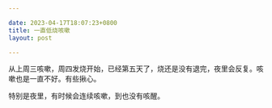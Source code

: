 ```yaml
---

date: 2023-04-17T18:07:23+0800
title: 一直低烧咳嗽
layout: post

---
```


从上周三咳嗽，周四发烧开始，已经第五天了，烧还是没有退完，夜里会反复。咳嗽也是一直不好。有些揪心。

特别是夜里，有时候会连续咳嗽，到也没有咳醒。
